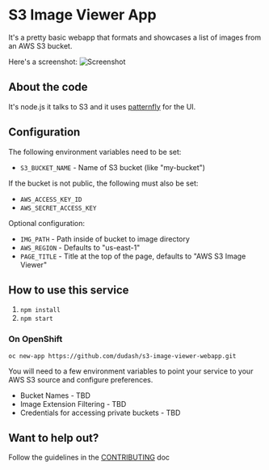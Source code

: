 # S3 Image Viewer App
It's a pretty basic webapp that formats and showcases a list of images from an AWS S3 bucket.

Here's a screenshot:
![Screenshot](./.screens/2017-10-31.png)

## About the code
It's node.js it talks to S3 and it uses [patternfly](http://www.patternfly.org/) for the UI.

## Configuration

The following environment variables need to be set:

* `S3_BUCKET_NAME` - Name of S3 bucket (like "my-bucket")

If the bucket is not public, the following must also be set:

* `AWS_ACCESS_KEY_ID`
* `AWS_SECRET_ACCESS_KEY`

Optional configuration:

* `IMG_PATH` - Path inside of bucket to image directory
* `AWS_REGION` - Defaults to "us-east-1"
* `PAGE_TITLE` - Title at the top of the page, defaults to "AWS S3 Image Viewer"

## How to use this service
1. ```npm install```
2. ```npm start```

### On OpenShift
```oc new-app https://github.com/dudash/s3-image-viewer-webapp.git```

You will need to a few environment variables to point your service to your AWS S3 source and configure preferences.
* Bucket Names - TBD
* Image Extension Filtering - TBD
* Credentials for accessing private buckets - TBD

## Want to help out?
Follow the guidelines in the [CONTRIBUTING](./CONTRIBUTING.md) doc

